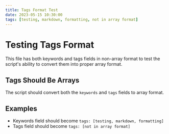 ```yaml
---
title: Tags Format Test
date: 2023-05-15 10:30:00
tags: [testing, markdown, formatting, not in array format]
---
```


# Testing Tags Format

This file has both keywords and tags fields in non-array format to test the script's ability to convert them into proper array format.

## Tags Should Be Arrays

The script should convert both the `keywords` and `tags` fields to array format.

## Examples

- Keywords field should become `tags: [testing, markdown, formatting]`
- Tags field should become `tags: [not in array format]`
